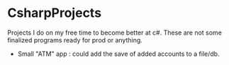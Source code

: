 # CsharpProjects
Projects I do on my free time to become better at c#. These are not some finalized programs ready for prod or anything.

- Small "ATM" app : could add the save of added accounts to a file/db.
